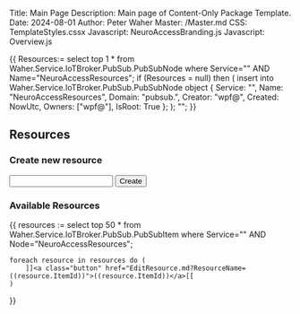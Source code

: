 ﻿Title: Main Page
Description: Main page of Content-Only Package Template.
Date: 2024-08-01
Author: Peter Waher
Master: /Master.md
CSS: TemplateStyles.cssx
Javascript: NeuroAccessBranding.js
Javascript: Overview.js

{{
    Resources:= select top 1 * from Waher.Service.IoTBroker.PubSub.PubSubNode where Service="" AND Name="NeuroAccessResources";
    if (Resources = null) then 
    (
        insert into Waher.Service.IoTBroker.PubSub.PubSubNode
        object 
        {
            Service: "", 
            Name: "NeuroAccessResources", 
            Domain: "pubsub.", 
            Creator: "wpf@", 
            Created: NowUtc, 
            Owners: ["wpf@"], 
            IsRoot: True 
        };
    );
    "";
}}


## Resources
### Create new resource
<input id="color-resource-name" type="text">
<button id="color-resource-button">Create</button>

### Available Resources
<div>
{{
    resources := select top 50 * from Waher.Service.IoTBroker.PubSub.PubSubItem where Service="" AND Node="NeuroAccessResources";

    foreach resource in resources do (
        ]]<a class="button" href="EditResource.md?ResourceName=((resource.ItemId))">((resource.ItemId))</a>[[
    )

}}
</div>